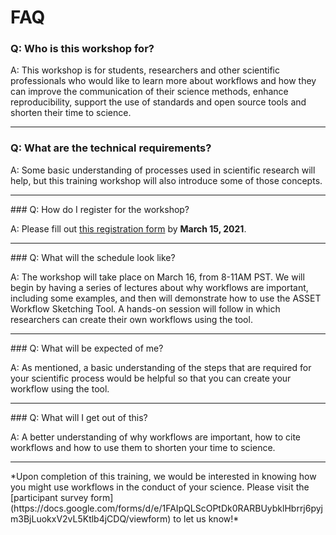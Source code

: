 # FAQ

### Q: Who is this workshop for?

A: This workshop is for students, researchers and other scientific professionals who would like to learn more about workflows and how they can improve the communication of their science methods, enhance reproducibility, support the use of standards and open source tools and shorten their time to science.
<hr />

### Q: What are the technical requirements?

A: Some basic understanding of processes used in scientific research will help, but this training workshop will also introduce some of those concepts.
<hr />
### Q: How do I register for the workshop?

A: Please fill out [this registration form](https://docs.google.com/forms/d/1PidKkpr9bPdiAazUKBHlZ27Wrou1MyFfS7Qyv-hoLXM/viewform?edit_requested=true) by **March 15, 2021**.
<hr />
### Q: What will the schedule look like?

A: The workshop will take place on March 16, from 8-11AM PST. We will begin by having a series of lectures about why workflows are important, including some examples, and then will demonstrate how to use the ASSET Workflow Sketching Tool. A hands-on session will follow in which researchers can create their own workflows using the tool.
<hr />
### Q: What will be expected of me?

A: As mentioned, a basic understanding of the steps that are required for your scientific process would be helpful so that you can create your workflow using the tool.
<hr />
### Q: What will I get out of this?

A: A better understanding of why workflows are important, how to cite workflows and how to use them to shorten your time to science.
<hr />
*Upon completion of this training, we would be interested in knowing how you might use workflows in the conduct of your science. Please visit the [participant survey form](https://docs.google.com/forms/d/e/1FAIpQLScOPtDk0RARBUybklHbrrj6pyjm3BjLuokxV2vL5Ktlb4jCDQ/viewform) to let us know!*

